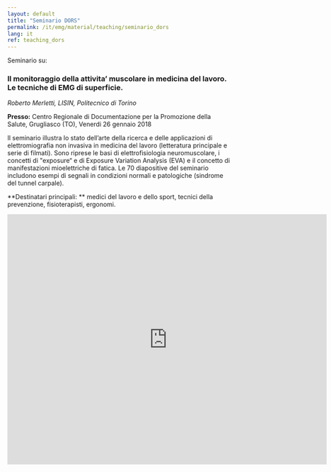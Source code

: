 ```yaml
---
layout: default
title: "Seminario DORS"
permalink: /it/emg/material/teaching/seminario_dors
lang: it
ref: teaching_dors
---
```


Seminario su:

<h3>Il monitoraggio della attivita’ muscolare in medicina del lavoro.   Le tecniche di EMG di superficie. </h3>

_Roberto Merletti, LISIN, Politecnico di Torino_

**Presso:** Centro Regionale di Documentazione per la Promozione della Salute, Grugliasco (TO), Venerdi 26 gennaio 2018

Il seminario illustra lo stato dell’arte della ricerca e delle applicazioni di elettromiografia non invasiva in medicina del lavoro (letteratura principale e serie di filmati).  Sono riprese le basi di elettrofisiologia neuromuscolare, i concetti di "exposure“  e di Exposure Variation Analysis (EVA) e il concetto di manifestazioni mioelettriche di fatica.
Le 70 diapositive del seminario includono esempi di segnali in condizioni normali e patologiche (sindrome del tunnel carpale).

**Destinatari principali: ** medici del lavoro e dello sport, tecnici della prevenzione, fisioterapisti, ergonomi.


<iframe src='https://onedrive.live.com/embed?cid=E964CF1763131888&resid=E964CF1763131888%21513&authkey=AA5CswDIevCyJPk&em=2&wdAr=1.3333333333333333' width='722px' height='565px' frameborder='0'>This is an embedded <a target='_blank' href='https://office.com'>Microsoft Office</a> presentation, powered by <a target='_blank' href='https://office.com/webapps'>Office Online</a>.</iframe>